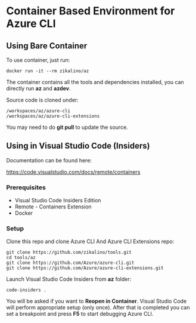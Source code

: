 # Container Based Environment for Azure CLI

## Using Bare Container

To use container, just run:

	docker run -it --rm zikalino/az

The container contains all the tools and dependencies installed, you can directly run **az** and **azdev**.

Source code is cloned under:

	/workspaces/az/azure-cli
	/workspaces/az/azure-cli-extensions

You may need to do **git pull** to update the source.

## Using in Visual Studio Code (Insiders)

Documentation can be found here:

https://code.visualstudio.com/docs/remote/containers

### Prerequisites

- Visual Studio Code Insiders Edition
- Remote - Containers Extension
- Docker


### Setup

Clone this repo and clone Azure CLI And Azure CLI Extensions repo:

	git clone https://github.com/zikalino/tools.git
	cd tools/az
	git clone https://github.com/Azure/azure-cli.git
	git clone https://github.com/Azure/azure-cli-extensions.git


Launch Visual Studio Code Insiders from **az** folder:

	code-insiders .

You will be asked if you want to **Reopen in Container**.
Visual Studio Code will perform appropriate setup (only once).
After that is completed you can set a breakpoint and press **F5** to start debugging Azure CLI.
